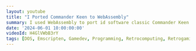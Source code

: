 ```yaml
---
layout: youtube
title: "I Ported Commander Keen to WebAssembly"
summary: I used WebAssembly to port id software classic Commander Keen to the web browser
date: '2024-06-01 10:00:00:00' 
videoId: H4GlVWbB3rY
tags: [DOS, Emscripten, Gamedev, Programming, Retrocomputing, Retrogaming, Videogames, Videos]
---
```


